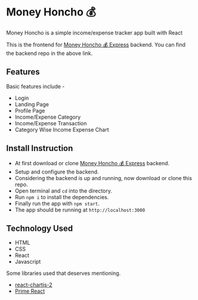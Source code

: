 # Money Honcho 💰

Money Honcho is a simple income/expense tracker app built with React

This is the frontend for [Money Honcho 💰 Express](https://github.com/iffath02/money-honcho-backend) backend. You can find the backend repo in the above link.

## Features

Basic features include -

- Login
- Landing Page
- Profile Page
- Income/Expense Category
- Income/Expense Transaction
- Category Wise Income Expense Chart

## Install Instruction

- At first download or clone [Money Honcho 💰 Express](https://github.com/iffath02/money-honcho-backend) backend.
- Setup and configure the backend.
- Considering the backend is up and running, now download or clone this repo.
- Open terminal and `cd` into the directory.
- Run `npm i` to install the dependencies.
- Finally run the app with `npm start`.
- The app should be running at `http://localhost:3000`

## Technology Used

- HTML
- CSS
- React
- Javascript

Some libraries used that deserves mentioning.

- [react-chartjs-2](https://react-chartjs-2.js.org/)
- [Prime React](https://www.primefaces.org/primereact/)
